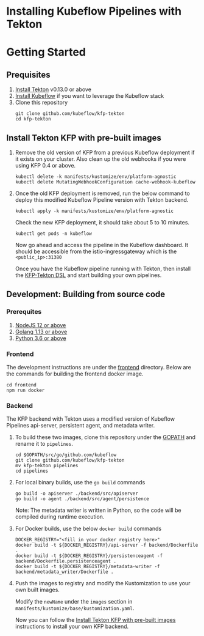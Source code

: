 # Installing Kubeflow Pipelines with Tekton

# Getting Started
## Prequisites
1. [Install Tekton](https://github.com/tektoncd/pipeline/blob/master/docs/install.md#installing-tekton-pipelines-on-kubernetes) v0.13.0 or above
2. [Install Kubeflow](https://www.kubeflow.org/docs/started/getting-started/) if you want to leverage the Kubeflow stack
3. Clone this repository
    ```
    git clone github.com/kubeflow/kfp-tekton
    cd kfp-tekton
    ```

## Install Tekton KFP with pre-built images
1. Remove the old version of KFP from a previous Kubeflow deployment if it exists on your cluster. Also clean up the old webhooks if you were using KFP 0.4 or above.
    ```shell
    kubectl delete -k manifests/kustomize/env/platform-agnostic
    kubectl delete MutatingWebhookConfiguration cache-webhook-kubeflow
    ```

2. Once the old KFP deployment is removed, run the below command to deploy this modified Kubeflow Pipeline version with Tekton backend.
    ```shell
    kubectl apply -k manifests/kustomize/env/platform-agnostic
    ```

    Check the new KFP deployment, it should take about 5 to 10 minutes.
    ```shell
    kubectl get pods -n kubeflow
    ```

    Now go ahead and access the pipeline in the Kubeflow dashboard. It should be accessible from the istio-ingressgateway which is the
    `<public_ip>:31380`

    Once you have the Kubeflow pipeline running with Tekton, then install the [KFP-Tekton DSL](/sdk/README.md) and start building your
    own pipelines.

## Development: Building from source code
### Prerequites
1. [NodeJS 12 or above](https://nodejs.org/en/download/)
2. [Golang 1.13 or above](https://golang.org/dl/)
3. [Python 3.6 or above](https://www.python.org/downloads/)

### Frontend
The development instructions are under the [frontend](/frontend) directory. Below are the commands for building the frontend docker image.
```shell
cd frontend
npm run docker
```

### Backend
The KFP backend with Tekton uses a modified version of Kubeflow Pipelines api-server, persistent agent, and metadata writer. 
1. To build these two images, clone this repository under the [GOPATH](https://golang.org/doc/gopath_code.html#GOPATH) and rename it to `pipelines`. 
    ```shell
    cd $GOPATH/src/go/github.com/kubeflow
    git clone github.com/kubeflow/kfp-tekton
    mv kfp-tekton pipelines
    cd pipelines
    ```

2. For local binary builds, use the `go build` commands
   ```shell
   go build -o apiserver ./backend/src/apiserver
   go build -o agent ./backend/src/agent/persistence
   ```

   Note: The metadata writer is written in Python, so the code will be compiled during runtime execution.

3. For Docker builds, use the below `docker build` commands
   ```shell
   DOCKER_REGISTRY="<fill in your docker registry here>"
   docker build -t ${DOCKER_REGISTRY}/api-server -f backend/Dockerfile .
   docker build -t ${DOCKER_REGISTRY}/persistenceagent -f backend/Dockerfile.persistenceagent .
   docker build -t ${DOCKER_REGISTRY}/metadata-writer -f backend/metadata_writer/Dockerfile .
   ```

4. Push the images to registry and modify the Kustomization to use your own built images.
    
   Modify the `newName` under the `images` section in `manifests/kustomize/base/kustomization.yaml`.

   Now you can follow the [Install Tekton KFP with pre-built images](#install-tekton-kfp-with-pre-built-images) instructions to install your own KFP backend.
